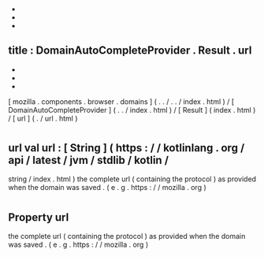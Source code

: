 -
-
-
title
:
DomainAutoCompleteProvider
.
Result
.
url
-
-
-
-
[
mozilla
.
components
.
browser
.
domains
]
(
.
.
/
.
.
/
index
.
html
)
/
[
DomainAutoCompleteProvider
]
(
.
.
/
index
.
html
)
/
[
Result
]
(
index
.
html
)
/
[
url
]
(
.
/
url
.
html
)
#
url
val
url
:
[
String
]
(
https
:
/
/
kotlinlang
.
org
/
api
/
latest
/
jvm
/
stdlib
/
kotlin
/
-
string
/
index
.
html
)
the
complete
url
(
containing
the
protocol
)
as
provided
when
the
domain
was
saved
.
(
e
.
g
.
https
:
/
/
mozilla
.
org
)
#
#
#
Property
url
-
the
complete
url
(
containing
the
protocol
)
as
provided
when
the
domain
was
saved
.
(
e
.
g
.
https
:
/
/
mozilla
.
org
)
